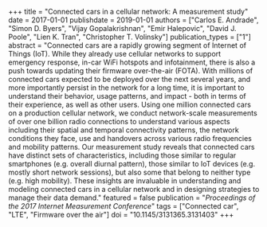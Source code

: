 +++
title = "Connected cars in a cellular network: A measurement study"
date = 2017-01-01
publishdate = 2019-01-01
authors = ["Carlos E. Andrade", "Simon D. Byers", "Vijay Gopalakrishnan", "Emir Halepovic", "David J. Poole", "Lien K. Tran", "Christopher T. Volinsky"]
publication_types = ["1"]
abstract = "Connected cars are a rapidly growing segment of Internet of Things (IoT). While they already use cellular networks to support emergency response, in-car WiFi hotspots and infotainment, there is also a push towards updating their firmware over-the-air (FOTA). With millions of connected cars expected to be deployed over the next several years, and more importantly persist in the network for a long time, it is important to understand their behavior, usage patterns, and impact - both in terms of their experience, as well as other users. Using one million connected cars on a production cellular network, we conduct network-scale measurements of over one billion radio connections to understand various aspects including their spatial and temporal connectivity patterns, the network conditions they face, use and handovers across various radio frequencies and mobility patterns. Our measurement study reveals that connected cars have distinct sets of characteristics, including those similar to regular smartphones (e.g. overall diurnal pattern), those similar to IoT devices (e.g. mostly short network sessions), but also some that belong to neither type (e.g. high mobility). These insights are invaluable in understanding and modeling connected cars in a cellular network and in designing strategies to manage their data demand."
featured = false
publication = "*Proceedings of the 2017 Internet Measurement Conference*"
tags = ["Connected car", "LTE", "Firmware over the air"]
doi = "10.1145/3131365.3131403"
+++

